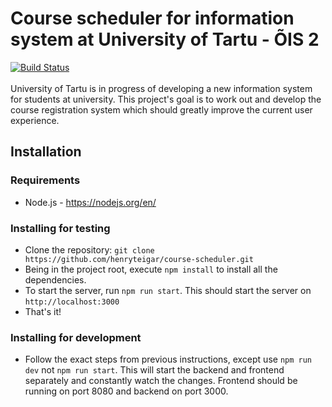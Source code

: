 # Course scheduler for information system at University of Tartu - ÕIS 2
[![Build Status](https://travis-ci.org/henryteigar/course-scheduler.svg?branch=master)](https://travis-ci.org/henryteigar/course-scheduler)  
<br/>
University of Tartu is in progress of developing a new information system for students at university. 
This project's goal is to work out and develop the course registration system which should greatly 
improve the current user experience.
 
 ## Installation
 
### Requirements
* Node.js - https://nodejs.org/en/

### Installing for testing
* Clone the repository: `git clone https://github.com/henryteigar/course-scheduler.git` 
* Being in the project root, execute `npm install` to install all the dependencies.
* To start the server, run `npm run start`. This should start the server on `http://localhost:3000`
* That's it!

### Installing for development
* Follow the exact steps from previous instructions, except use `npm run dev` not `npm run start`. This will 
start the backend and frontend separately and constantly watch the changes. Frontend should be running on port 8080 and
backend on port 3000.